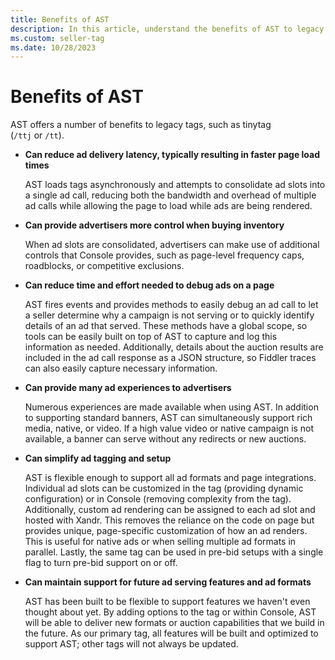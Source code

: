 ```yaml
---
title: Benefits of AST
description: In this article, understand the benefits of AST to legacy tags.
ms.custom: seller-tag
ms.date: 10/28/2023
---
```


# Benefits of AST

AST offers a number of benefits to legacy tags, such as tinytag (`/ttj` or `/tt`).

- **Can reduce ad delivery latency, typically resulting in faster page load times**  
  
  AST loads tags asynchronously and attempts to consolidate ad slots into a single ad call, reducing both the bandwidth and overhead of multiple ad calls while allowing the page to load while ads are being rendered.  

- **Can provide advertisers more control when buying inventory** 
  
  When ad slots are consolidated, advertisers can make use of additional controls that Console provides, such as page-level frequency caps, roadblocks, or competitive exclusions.  

- **Can reduce time and effort needed to debug ads on a page** 
  
  AST fires events and provides methods to easily debug an ad call to let a seller determine why a campaign is not serving or to quickly identify details of an ad that served. These methods have a global scope, so tools can be easily built on top of AST to capture and log this information as needed. Additionally, details about the auction results are included in the ad call response as a JSON structure, so Fiddler traces can also easily capture necessary information.  

- **Can provide many ad experiences to advertisers** 
  
  Numerous experiences are made available when using AST. In addition to supporting standard banners, AST can simultaneously support rich media, native, or video. If a high value video or native campaign is not available, a banner can serve without any redirects or new auctions.  

- **Can simplify ad tagging and setup**  
  
  AST is flexible enough to support all ad formats and page integrations. Individual ad slots can be customized in the tag (providing dynamic configuration) or in Console (removing complexity from the tag). Additionally, custom ad rendering can be assigned to each ad slot and hosted with Xandr. This removes the reliance on the code on page but provides unique, page-specific customization of how an ad renders. This is useful for native ads or when selling multiple ad formats in parallel. Lastly, the same tag can be used in pre-bid setups with a single flag to turn pre-bid support on or off.  

- **Can maintain support for future ad serving features and ad formats**
  
  AST has been built to be flexible to support features we haven't even thought about yet. By adding options to the tag or within Console, AST will be able to deliver new formats or auction capabilities that we build in the future. As our primary tag, all features will be built and optimized to support AST; other tags will not always be updated.
